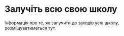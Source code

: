 

# Залучіть всю свою школу

Інформація про те, як залучити до заходів усю школу, розміщуватиметься тут.
